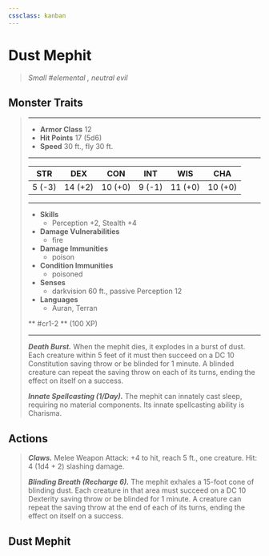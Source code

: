 ```yaml
---
cssclass: kanban
---
```


# Dust Mephit
>*Small #elemental , neutral evil*
## Monster Traits
>___
>- **Armor Class** 12
>- **Hit Points** 17 (5d6)
>- **Speed** 30 ft., fly 30 ft.
>___
>|STR|DEX|CON|INT|WIS|CHA|
>|:---:|:---:|:---:|:---:|:---:|:---:|
>|5 (-3)|14 (+2)|10 (+0)|9 (-1)|11 (+0)|10 (+0)|
>___
>- **Skills**
>	 - Perception +2, Stealth +4
>- **Damage Vulnerabilities**
>	 - fire
>- **Damage Immunities**
>	 - poison
>- **Condition Immunities**
>	 - poisoned
>- **Senses**
>	 - darkvision 60 ft., passive Perception 12
>- **Languages**
>	 - Auran, Terran
>
> ** #cr1-2 ** (100 XP)
>___
>***Death Burst.*** When the mephit dies, it explodes in a burst of dust. Each creature within 5 feet of it must then succeed on a DC 10 Constitution saving throw or be blinded for 1 minute. A blinded creature can repeat the saving throw on each of its turns, ending the effect on itself on a success.  
>
>***Innate Spellcasting (1/Day).*** The mephit can innately cast sleep, requiring no material components. Its innate spellcasting ability is Charisma.  
>
>
## Actions
>***Claws.*** Melee Weapon Attack: +4 to hit, reach 5 ft., one creature. Hit: 4 (1d4 + 2) slashing damage.  
>
>***Blinding Breath (Recharge 6).*** The mephit exhales a 15-foot cone of blinding dust. Each creature in that area must succeed on a DC 10 Dexterity saving throw or be blinded for 1 minute. A creature can repeat the saving throw at the end of each of its turns, ending the effect on itself on a success.
## Dust Mephit
